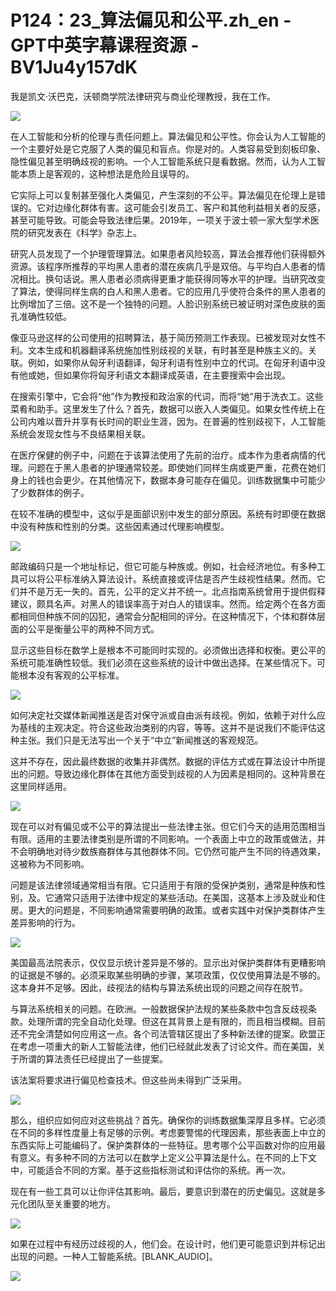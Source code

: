 # P124：23_算法偏见和公平.zh_en - GPT中英字幕课程资源 - BV1Ju4y157dK

我是凯文·沃巴克，沃顿商学院法律研究与商业伦理教授，我在工作。

![](img/dd8b13040f91efdc4ae10a034a302ebe_1.png)

在人工智能和分析的伦理与责任问题上。算法偏见和公平性。你会认为人工智能的一个主要好处是它克服了人类的偏见和盲点。你是对的。人类容易受到刻板印象、隐性偏见甚至明确歧视的影响。一个人工智能系统只是看数据。然而，认为人工智能本质上是客观的，这种想法是危险且误导的。

它实际上可以复制甚至强化人类偏见，产生深刻的不公平。算法偏见在伦理上是错误的。它对边缘化群体有害。这可能会引发员工、客户和其他利益相关者的反感，甚至可能导致。可能会导致法律后果。2019年，一项关于波士顿一家大型学术医院的研究发表在《科学》杂志上。

研究人员发现了一个护理管理算法。如果患者风险较高，算法会推荐他们获得额外资源。该程序所推荐的平均黑人患者的潜在疾病几乎是双倍。与平均白人患者的情况相比。换句话说。黑人患者必须病得更重才能获得同等水平的护理。当研究改变了算法，使得同样生病的白人和黑人患者。它的应用几乎使符合条件的黑人患者的比例增加了三倍。这不是一个独特的问题。人脸识别系统已被证明对深色皮肤的面孔准确性较低。

像亚马逊这样的公司使用的招聘算法，基于简历预测工作表现。已被发现对女性不利。文本生成和机器翻译系统施加性别歧视的关联，有时甚至是种族主义的。关联。例如，如果你从匈牙利语翻译，匈牙利语有性别中立的代词。在匈牙利语中没有他或她，但如果你将匈牙利语文本翻译成英语，在主要搜索中会出现。

在搜索引擎中，它会将“他”作为教授和政治家的代词，而将“她”用于洗衣工。这些菜肴和助手。这里发生了什么？首先，数据可以嵌入人类偏见。如果女性传统上在公司内难以晋升并享有长时间的职业生涯，因为。在普遍的性别歧视下，人工智能系统会发现女性与不良结果相关联。

在医疗保健的例子中，问题在于该算法使用了先前的治疗。成本作为患者病情的代理。问题在于黑人患者的护理通常较差。即使她们同样生病或更严重，花费在她们身上的钱也会更少。在其他情况下，数据本身可能存在偏见。训练数据集中可能少了少数群体的例子。

在较不准确的模型中，这似乎是面部识别中发生的部分原因。系统有时即便在数据中没有种族和性别的分类。这些因素通过代理影响模型。

![](img/dd8b13040f91efdc4ae10a034a302ebe_3.png)

邮政编码只是一个地址标记，但它可能与种族或。例如，社会经济地位。有多种工具可以将公平标准纳入算法设计。系统直接或评估是否产生歧视性结果。然而。它们并不是万无一失的。首先，公平的定义并不统一。北点指南系统曾用于提供假释建议，颇具名声。对黑人的错误率高于对白人的错误率。然而。给定两个在各方面都相同但种族不同的囚犯，通常会分配相同的评分。在这种情况下，个体和群体层面的公平是衡量公平的两种不同方式。

显示这些目标在数学上是根本不可能同时实现的。必须做出选择和权衡。更公平的系统可能准确性较低。我们必须在这些系统的设计中做出选择。在某些情况下。可能根本没有客观的公平标准。

![](img/dd8b13040f91efdc4ae10a034a302ebe_5.png)

如何决定社交媒体新闻推送是否对保守派或自由派有歧视。例如，依赖于对什么应为基线的主观决定。符合这些政治类别的内容，等等。这并不是说我们不能评估这种主张。我们只是无法写出一个关于“中立”新闻推送的客观规范。

这并不存在，因此最终数据的收集并非偶然。数据的评估方式或在算法设计中所提出的问题。导致边缘化群体在其他方面受到歧视的人为因素是相同的。这种背景在这里同样适用。

![](img/dd8b13040f91efdc4ae10a034a302ebe_7.png)

现在可以对有偏见或不公平的算法提出一些法律主张。但它们今天的适用范围相当有限。适用的主要法律类别是所谓的不同影响。一个表面上中立的政策或做法，并不会明确地对待少数族裔群体与其他群体不同。它仍然可能产生不同的待遇效果，这被称为不同影响。

问题是该法律领域通常相当有限。它只适用于有限的受保护类别，通常是种族和性别，及。它通常只适用于法律中规定的某些活动。在美国，这基本上涉及就业和住房。更大的问题是，不同影响通常需要明确的政策。或者实践中对保护类群体产生差异影响的行为。

![](img/dd8b13040f91efdc4ae10a034a302ebe_9.png)

美国最高法院表示，仅仅显示统计差异是不够的。显示出对保护类群体有更糟影响的证据是不够的。必须采取某些明确的步骤，某项政策，仅仅使用算法是不够的。这本身并不足够。因此，歧视法的结构与算法系统出现的问题之间存在脱节。

与算法系统相关的问题。在欧洲。一般数据保护法规的某些条款中包含反歧视条款。处理所谓的完全自动化处理。但这在其背景上是有限的，而且相当模糊。目前还不完全清楚如何应用这一点。各个司法管辖区提出了多种新法律的提案。欧盟正在考虑一项重大的新人工智能法律，他们已经就此发表了讨论文件。而在美国，关于所谓的算法责任已经提出了一些提案。

该法案将要求进行偏见检查技术。但这些尚未得到广泛采用。

![](img/dd8b13040f91efdc4ae10a034a302ebe_11.png)

那么，组织应如何应对这些挑战？首先。确保你的训练数据集深厚且多样。它必须在不同的多样性度量上有足够的示例。考虑要警惕的代理因素，那些表面上中立的东西实际上可能编码了。保护类群体的一些特征。思考哪个公平函数对你的应用最有意义。有多种不同的方法可以在数学上定义公平算法是什么。在不同的上下文中，可能适合不同的方案。基于这些指标测试和评估你的系统。再一次。

现在有一些工具可以让你评估其影响。最后，要意识到潜在的历史偏见。这就是多元化团队至关重要的地方。

![](img/dd8b13040f91efdc4ae10a034a302ebe_13.png)

如果在过程中有经历过歧视的人，他们会。在设计时，他们更可能意识到并标记出出现的问题。一种人工智能系统。[BLANK_AUDIO]。

![](img/dd8b13040f91efdc4ae10a034a302ebe_15.png)
